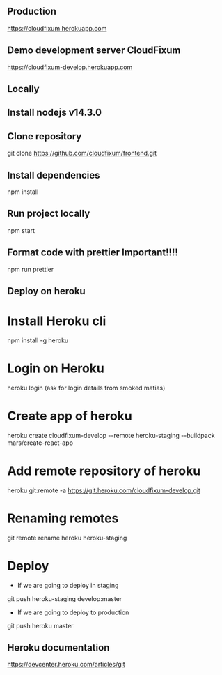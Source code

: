 ## Production

https://cloudfixum.herokuapp.com

## Demo development server CloudFixum

https://cloudfixum-develop.herokuapp.com

## Locally

## Install nodejs v14.3.0

## Clone repository

git clone https://github.com/cloudfixum/frontend.git

## Install dependencies

npm install

## Run project locally

npm start

## Format code with prettier Important!!!!

npm run prettier

## Deploy on heroku

# Install Heroku cli

npm install -g heroku

# Login on Heroku

heroku login (ask for login details from smoked matias)

# Create app of heroku

heroku create cloudfixum-develop --remote heroku-staging --buildpack mars/create-react-app

# Add remote repository of heroku

heroku git:remote -a https://git.heroku.com/cloudfixum-develop.git

# Renaming remotes

git remote rename heroku heroku-staging

# Deploy

- If we are going to deploy in staging

git push heroku-staging develop:master

- If we are going to deploy to production

git push heroku master

## Heroku documentation

https://devcenter.heroku.com/articles/git
